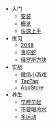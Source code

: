* 入门
    * [安装](#)
    * [概览](#)
    * [快速上手](#)
* 练习
    * [2048](#)
    * [贪吃蛇](#)
    * [俄罗斯方块](#)
* 实战
    * [微信小游戏](#)
    * [TapTap](#)
    * [AppStore](#)
* 养生
    * [早睡早起](#)
    * [不要喝冷水](#)
    * [多运动](#)